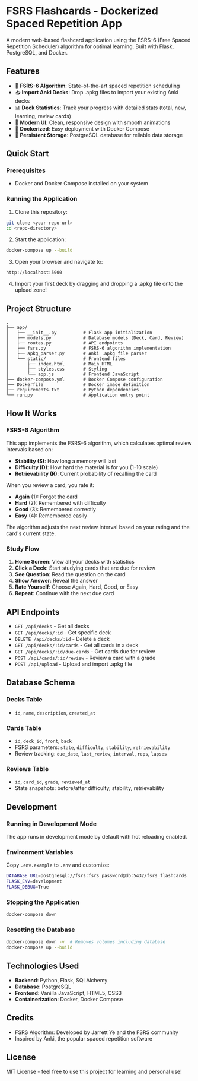 # FSRS Flashcards - Dockerized Spaced Repetition App

A modern web-based flashcard application using the FSRS-6 (Free Spaced Repetition Scheduler) algorithm for optimal learning. Built with Flask, PostgreSQL, and Docker.

## Features

- 🧠 **FSRS-6 Algorithm**: State-of-the-art spaced repetition scheduling
- 📥 **Import Anki Decks**: Drop .apkg files to import your existing Anki decks
- 📊 **Deck Statistics**: Track your progress with detailed stats (total, new, learning, review cards)
- 🎨 **Modern UI**: Clean, responsive design with smooth animations
- 🐳 **Dockerized**: Easy deployment with Docker Compose
- 💾 **Persistent Storage**: PostgreSQL database for reliable data storage

## Quick Start

### Prerequisites

- Docker and Docker Compose installed on your system

### Running the Application

1. Clone this repository:
```bash
git clone <your-repo-url>
cd <repo-directory>
```

2. Start the application:
```bash
docker-compose up --build
```

3. Open your browser and navigate to:
```
http://localhost:5000
```

4. Import your first deck by dragging and dropping a .apkg file onto the upload zone!

## Project Structure

```
.
├── app/
│   ├── __init__.py          # Flask app initialization
│   ├── models.py            # Database models (Deck, Card, Review)
│   ├── routes.py            # API endpoints
│   ├── fsrs.py              # FSRS-6 algorithm implementation
│   ├── apkg_parser.py       # Anki .apkg file parser
│   └── static/              # Frontend files
│       ├── index.html       # Main HTML
│       ├── styles.css       # Styling
│       └── app.js           # Frontend JavaScript
├── docker-compose.yml       # Docker Compose configuration
├── Dockerfile               # Docker image definition
├── requirements.txt         # Python dependencies
└── run.py                   # Application entry point
```

## How It Works

### FSRS-6 Algorithm

This app implements the FSRS-6 algorithm, which calculates optimal review intervals based on:

- **Stability (S)**: How long a memory will last
- **Difficulty (D)**: How hard the material is for you (1-10 scale)
- **Retrievability (R)**: Current probability of recalling the card

When you review a card, you rate it:
- **Again** (1): Forgot the card
- **Hard** (2): Remembered with difficulty
- **Good** (3): Remembered correctly
- **Easy** (4): Remembered easily

The algorithm adjusts the next review interval based on your rating and the card's current state.

### Study Flow

1. **Home Screen**: View all your decks with statistics
2. **Click a Deck**: Start studying cards that are due for review
3. **See Question**: Read the question on the card
4. **Show Answer**: Reveal the answer
5. **Rate Yourself**: Choose Again, Hard, Good, or Easy
6. **Repeat**: Continue with the next due card

## API Endpoints

- `GET /api/decks` - Get all decks
- `GET /api/decks/:id` - Get specific deck
- `DELETE /api/decks/:id` - Delete a deck
- `GET /api/decks/:id/cards` - Get all cards in a deck
- `GET /api/decks/:id/due-cards` - Get cards due for review
- `POST /api/cards/:id/review` - Review a card with a grade
- `POST /api/upload` - Upload and import .apkg file

## Database Schema

### Decks Table
- `id`, `name`, `description`, `created_at`

### Cards Table
- `id`, `deck_id`, `front`, `back`
- FSRS parameters: `state`, `difficulty`, `stability`, `retrievability`
- Review tracking: `due_date`, `last_review`, `interval`, `reps`, `lapses`

### Reviews Table
- `id`, `card_id`, `grade`, `reviewed_at`
- State snapshots: before/after difficulty, stability, retrievability

## Development

### Running in Development Mode

The app runs in development mode by default with hot reloading enabled.

### Environment Variables

Copy `.env.example` to `.env` and customize:

```bash
DATABASE_URL=postgresql://fsrs:fsrs_password@db:5432/fsrs_flashcards
FLASK_ENV=development
FLASK_DEBUG=True
```

### Stopping the Application

```bash
docker-compose down
```

### Resetting the Database

```bash
docker-compose down -v  # Removes volumes including database
docker-compose up --build
```

## Technologies Used

- **Backend**: Python, Flask, SQLAlchemy
- **Database**: PostgreSQL
- **Frontend**: Vanilla JavaScript, HTML5, CSS3
- **Containerization**: Docker, Docker Compose

## Credits

- FSRS Algorithm: Developed by Jarrett Ye and the FSRS community
- Inspired by Anki, the popular spaced repetition software

## License

MIT License - feel free to use this project for learning and personal use!